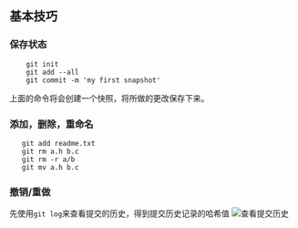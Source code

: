 ## 基本技巧

### 保存状态

```git
    git init
    git add --all
    git commit -m 'my first snapshot'
```
上面的命令将会创建一个快照，将所做的更改保存下来。

### 添加，删除，重命名

```
   git add readme.txt
   git rm a.h b.c
   git rm -r a/b
   git mv a.h b.c
```

### 撤销/重做

先使用`git log`来查看提交的历史，得到提交历史记录的哈希值
![查看提交历史](/Users/ISAAC/project/blog/images/log.jpg)


